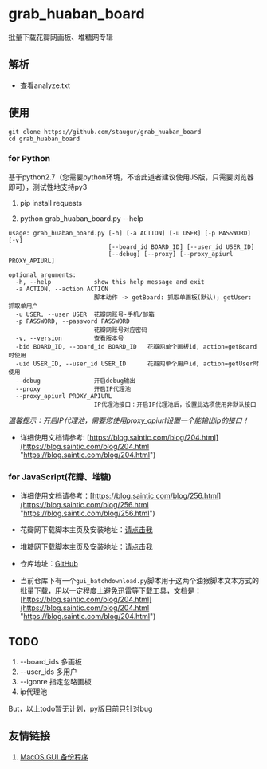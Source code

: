 # grab_huaban_board
批量下载花瓣网画板、堆糖网专辑


## 解析

* 查看analyze.txt


## 使用

```
git clone https://github.com/staugur/grab_huaban_board
cd grab_huaban_board
```

### for Python

基于python2.7（您需要python环境，不谙此道者建议使用JS版，只需要浏览器即可），测试性地支持py3

1. pip install requests

2. python grab_huaban_board.py --help
```
usage: grab_huaban_board.py [-h] [-a ACTION] [-u USER] [-p PASSWORD] [-v]
                            [--board_id BOARD_ID] [--user_id USER_ID]
                            [--debug] [--proxy] [--proxy_apiurl PROXY_APIURL]

optional arguments:
  -h, --help            show this help message and exit
  -a ACTION, --action ACTION
                        脚本动作 -> getBoard: 抓取单画板(默认); getUser: 抓取单用户
  -u USER, --user USER  花瓣网账号-手机/邮箱
  -p PASSWORD, --password PASSWORD
                        花瓣网账号对应密码
  -v, --version         查看版本号
  -bid BOARD_ID, --board_id BOARD_ID   花瓣网单个画板id, action=getBoard时使用
  -uid USER_ID, --user_id USER_ID      花瓣网单个用户id, action=getUser时使用
  --debug               开启debug输出
  --proxy               开启IP代理池
  --proxy_apiurl PROXY_APIURL
                        IP代理池接口：开启IP代理池后，设置此选项使用非默认接口
```

*温馨提示：开启IP代理池，需要您使用proxy_apiurl设置一个能输出ip的接口！*

* 详细使用文档请参考: [https://blog.saintic.com/blog/204.html](https://blog.saintic.com/blog/204.html "https://blog.saintic.com/blog/204.html")


### for JavaScript(花瓣、堆糖)

* 详细使用文档请参考：[https://blog.saintic.com/blog/256.html](https://blog.saintic.com/blog/256.html "https://blog.saintic.com/blog/256.html")

* 花瓣网下载脚本主页及安装地址：[请点击我](https://greasyfork.org/zh-CN/scripts/368427-%E8%8A%B1%E7%93%A3%E7%BD%91%E4%B8%8B%E8%BD%BD "请点击我")

* 堆糖网下载脚本主页及安装地址：[请点击我](https://greasyfork.org/zh-CN/scripts/369842-%E5%A0%86%E7%B3%96%E7%BD%91%E4%B8%8B%E8%BD%BD "请点击我")

* 仓库地址：[GitHub](https://github.com/saintic/userscript)

* 当前仓库下有一个`gui_batchdownload.py`脚本用于这两个油猴脚本文本方式的批量下载，用以一定程度上避免迅雷等下载工具，文档是：[https://blog.saintic.com/blog/204.html](https://blog.saintic.com/blog/204.html "https://blog.saintic.com/blog/204.html")


## TODO

1. --board_ids 多画板
2. --user_ids 多用户
3. --igonre 指定忽略画板
4. ~~ip代理池~~

But，以上todo暂无计划，py版目前只针对bug


## 友情链接
1. [MacOS GUI 备份程序](https://github.com/ZhuPeng/grab_huaban_board "MacOS GUI 备份程序")
